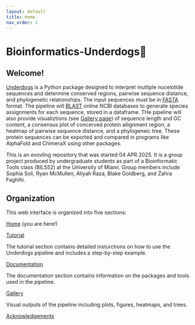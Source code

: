```yaml
---
layout: default
title: Home
nav_order: 1
---
```


# Bioinformatics-Underdogs🐶

## Welcome! 

[Underdogs](https://github.com/luquelab/Bioinformatics-Underdogs) is a Python package designed to interpret multiple nucelotide sequences and determine conserved regions, pairwise sequence distance, and phylogenetic relationships. The input sequences must be in [FASTA](https://www.ncbi.nlm.nih.gov/genbank/fastaformat) format. The pipeline will [BLAST](https://blast.ncbi.nlm.nih.gov/Blast.cgi) online NCBI databases to generate species assignments for each sequence, stored in a dataframe. THe pipeline will also provide visualiztions (see [Gallery page](https://github.com/luquelab/Bioinformatics-Underdogs/docs/gallery/index.md)) of sequence length and GC content, a consensus plot of concerved protein allignment region, a heatmap of pairwise sequence distance, and a phylogeneic tree. These protein sequences can be exported and compared in programs like AlphaFold and ChimeraX using other packages.  

This is an evovling repository that was started 04 APR 2025. It is a group project produced by undergraduate students as part of a Bioinformatic Tools class (BIL552) at the University of Miami. Group members include Sophia Soli, Ryan McMullen, Aliyah Raza, Blake Goldberg, and Zahra Faghihi.

## Organization

This web interface is organized into five sections: 

[Home](https://github.com/luquelab/Bioinformatics-Underdogs) (you are here!)

[Tutorial](https://github.com/luquelab/Bioinformatics-Underdogs/blob/main/docs/tutorial)

The tutorial section contains detailed insturctions on how to use the Underdogs pipeline and includes a step-by-step example.

[Documentation](https://github.com/luquelab/Bioinformatics-Underdogs/blob/main/docs/documentation)

The documentation section contains information on the packages and tools used in the pipeline.

[Gallery](https://github.com/luquelab/Bioinformatics-Underdogs/blob/main/docs/gallery/index.md)

Visual outputs of the pipeline including plots, figures, heatmaps, and trees.

[Acknowledgements](https://github.com/luquelab/Bioinformatics-Underdogs/blob/main/docs/acknowledgements)

